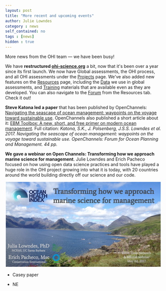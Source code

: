 ```yaml
---
layout: post
title: "More recent and upcoming events"
author: Julie Lowndes
category : news 
self_contained: no
tags : [news]
hidden : true
---
```


More news from the OHI team — we have been busy!  

We have **restructured [ohi-science.org](http://ohi-science.org)** a bit, now that it's been over a year since its first launch. We now have Global assessments, the OHI process, and all OHI assessments under the [Projects](/projects) page. We've also added new features on the [Resources](/resources) page, including the [Data](/data) we use in global assessments, and [Training](/training) materials that are available even as they are developed. You can also navigate to the [Forum](/forum) from the Resources tab. Check it out!  

**Steve Katona led a paper** that has been published by OpenChannels: [
Navigating the seascape of ocean management: waypoints on the voyage toward sustainable use](https://www.openchannels.org/literature/16817). OpenChannels also published a short article about it: [EBM Toolbox: A new, short, and free primer on modern ocean management](https://meam.openchannels.org/news/meam/ebm-toolbox-new-short-and-free-primer-modern-ocean-management). Full citation: *Katona, S.K., J. Polsenberg, J.S.S. Lowndes et al. 2017. Navigating the seascape of ocean management: waypoints on the voyage toward sustainable use. OpenChannels: Forum for Ocean Planning and Management. 44 pp.*

**We gave a webinar on Open Channels: Transforming how we approach marine science for management**. Julie Lowndes and Erich Pacheco focused on how using open data science practices and tools have played a huge role in the OHI project growing into what it is today, with 20 countries around the world building directly off our science and our code. 

<center><img src="../assets/downloads/other/webinar-frontpage.png" width="500px"></center>

- Casey paper

- NE





